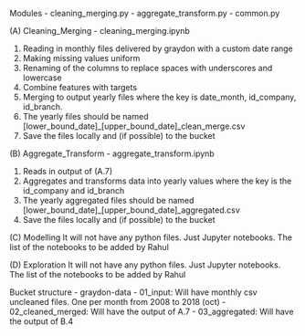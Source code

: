 Modules
    - cleaning_merging.py
    - aggregate_transform.py
    - common.py

(A) Cleaning_Merging
    - cleaning_merging.ipynb
1) Reading in monthly files delivered by graydon with a custom date range
2) Making missing values uniform
3) Renaming of the columns to replace spaces with underscores and lowercase
4) Combine features with targets
5) Merging to output yearly files where the key is date_month, id_company, id_branch. 
6) The yearly files should be named [lower_bound_date]_[upper_bound_date]_clean_merge.csv
7) Save the files locally and (if possible) to the bucket

(B) Aggregate_Transform
    - aggregate_transform.ipynb
1) Reads in output of (A.7) 
2) Aggregates and transforms data into yearly values where the key is the id_company and id_branch
3) The yearly aggregated files should be named [lower_bound_date]_[upper_bound_date]_aggregated.csv
4) Save the files locally and (if possible) to the bucket

(C) Modelling
It will not have any python files. Just Jupyter notebooks. The list
of the notebooks to be added by Rahul 

(D) Exploration
It will not have any python files. Just Jupyter notebooks. The list
of the notebooks to be added by Rahul 

Bucket structure
    - graydon-data
      - 01_input: Will have monthly csv uncleaned files. One per month from 2008 to 2018 (oct)
      - 02_cleaned_merged: Will have the output of A.7
      - 03_aggregated: Will have the output of B.4
